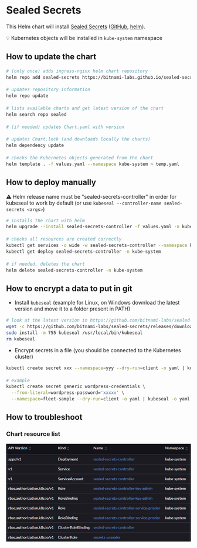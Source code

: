 # Sealed Secrets

This Helm chart will install [Sealed Secrets](https://sealed-secrets.netlify.app/) ([GitHub](https://github.com/bitnami-labs/sealed-secrets), [helm](https://github.com/bitnami-labs/sealed-secrets/tree/main/helm/sealed-secrets)).

💡 Kubernetes objects will be installed in `kube-system` namespace

## How to update the chart

```bash
# (only once) adds ingress-nginx helm chart repository
helm repo add sealed-secrets https://bitnami-labs.github.io/sealed-secrets

# updates repository information
helm repo update

# lists available charts and get latest version of the chart
helm search repo sealed

# (if needed) updates Chart.yaml with version

# updates Chart.lock (and downloads locally the charts)
helm dependency update

# checks the Kubernetes objects generated from the chart
helm template . -f values.yaml --namespace kube-system > temp.yaml
```

## How to deploy manually

⚠ Helm release name must be "sealed-secrets-controller" in order for kubeseal to work by default (or use `kubeseal --controller-name sealed-secrets <args>`)

```bash
# installs the chart with helm
helm upgrade --install sealed-secrets-controller -f values.yaml -n kube-system .

# checks all resources are created correctly
kubectl get services -o wide -w sealed-secrets-controller --namespace kube-system
kubectl get deploy sealed-secrets-controller -n kube-system

# if needed, deletes the chart
helm delete sealed-secrets-controller -n kube-system
```

## How to encrypt a data to put in git

* Install `kubeseal` (example for Linux, on Windows download the latest version and move it to a folder present in PATH)

```bash
# look at the latest version in https://github.com/bitnami-labs/sealed-secrets/releases
wget -c https://github.com/bitnami-labs/sealed-secrets/releases/download/v0.19.1/kubeseal-0.19.1-linux-amd64.tar.gz -O - | tar -xz
sudo install -m 755 kubeseal /usr/local/bin/kubeseal
rm kubeseal
```

* Encrypt secrets in a file (you should be connected to the Kubernetes cluster)

```bash
kubectl create secret xxx --namespace=yyy --dry-run=client -o yaml | kubeseal -o yaml > manifests/argocd-sealedsecret.yaml

# example
kubectl create secret generic wordpress-credentials \
  --from-literal=wordpress-password='xxxxx' \
  --namespace=fleet-sample --dry-run=client -o yaml | kubeseal -o yaml > secrets.yaml
```

## How to troubleshoot

### Chart resource list

![Objects](objects.png)
